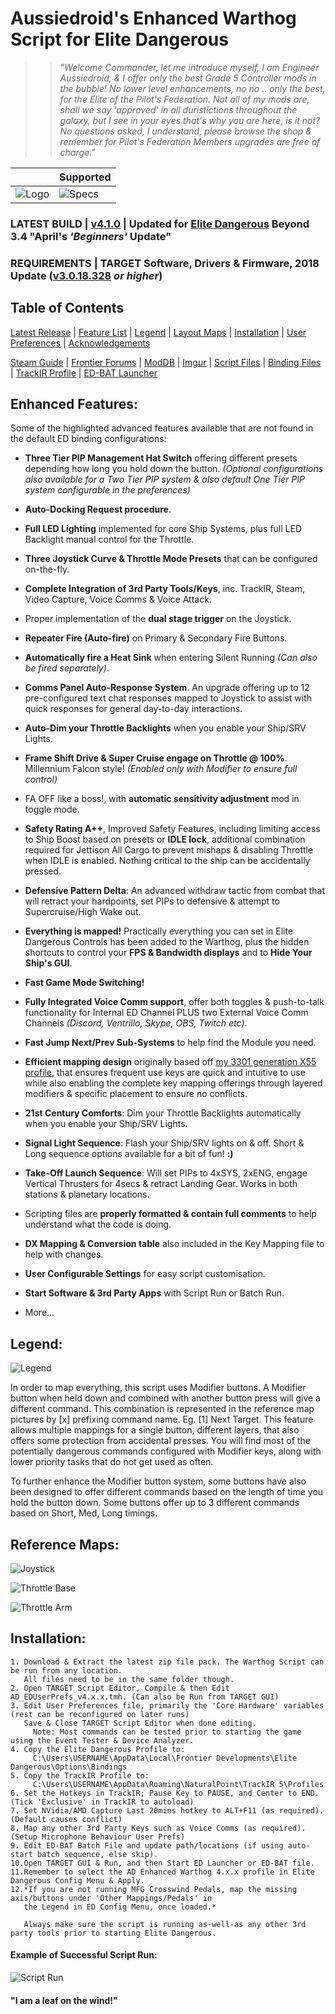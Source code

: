# Aussiedroid's Enhanced Warthog Script for Elite Dangerous

>> _"Welcome Commander, let me introduce myself, I am Engineer Aussiedroid, & I offer only the best Grade 5 Controller mods in the bubble! No lower level enhancements, no no .. only the best, for the Elite of the Pilot's Federation. Not all of my mods are, shall we say 'approved' in all duristictions throughout the galaxy, but I see in your eyes that's why you are here, is it not? No questions asked, I understand, please browse the shop & remember for Pilot's Federation Members upgrades are free of charge."_


` ` | Supported
------------ | -------------
![Logo](https://github.com/Aussiedroid/AD-EDWarthogEnhancedScript/blob/master/Maps/folder-small.jpg) | ![Specs](https://github.com/Aussiedroid/AD-EDWarthogEnhancedScript/blob/master/Maps/Supported.png)

### LATEST BUILD | [v4.1.0](https://github.com/Aussiedroid/AD-EDWarthogEnhancedScript/releases/latest "Latest Official Build") | Updated for [Elite Dangerous](https://www.elitedangerous.com/ "Frontier's Official Website") Beyond 3.4 "April's _'Beginners'_ Update" ###

### REQUIREMENTS | TARGET Software, Drivers & Firmware, 2018 Update ([v3.0.18.328](https://support.thrustmaster.com/en/product/hotaswarthog-en/ "Official Thrustmaster Warthog Support Portal") _or higher_) ###

## ##

## Table of Contents ##

[Latest Release](https://github.com/Aussiedroid/AD-EDWarthogEnhancedScript/releases/latest "Latest Official Build & Release Notes") | [Feature List](https://github.com/Aussiedroid/AD-EDWarthogEnhancedScript/blob/beta/Readme.md#enhanced-features "Full Profile Feature List") | [Legend](https://github.com/Aussiedroid/AD-EDWarthogEnhancedScript#legend "Legend Table") | [Layout Maps](https://github.com/Aussiedroid/AD-EDWarthogEnhancedScript/tree/master/Maps "Reference Maps") | [Installation](https://github.com/Aussiedroid/AD-EDWarthogEnhancedScript#installation "Installation Guide") | [User Preferences](https://github.com/Aussiedroid/AD-EDWarthogEnhancedScript/tree/master/Warthog%20Script#user-preferences--table-of-contents "User Preferences Guide") | [Acknowledgements](https://github.com/Aussiedroid/AD-EDWarthogEnhancedScript/tree/master/Warthog%20Script#script-acknowledgements "Acknowledgements")

[Steam Guide](https://steamcommunity.com/sharedfiles/filedetails/?id=769637037 "Comprehensive Steam Guide") | [Frontier Forums](https://forums.frontier.co.uk/showthread.php/293027-Aussiedroid-s-Enhanced-Thrustmaster-Warthog-Script "Official Frontier Forums Thread") | [ModDB](https://www.moddb.com/games/elite-dangerous/downloads/aussiedroids-enhanced-warthog-script "ModDB.com") | [Imgur](https://aussiedroid.imgur.com/ "Imgur.com Gallery") | [Script Files](https://github.com/Aussiedroid/AD-EDWarthogEnhancedScript/tree/master/Warthog%20Script "Warthog Script Files") | [Binding Files](https://github.com/Aussiedroid/AD-EDWarthogEnhancedScript/tree/master/ED%20Bindings "ED Bindings Files") | [TrackIR Profile](https://github.com/Aussiedroid/AD-EDWarthogEnhancedScript/tree/master/TrackIR "TrackIR Settings") | [ED-BAT Launcher](https://github.com/Aussiedroid/AD-EDWarthogEnhancedScript/tree/master/ED%20Startup%20Batch%20Script "ED-BAT Launcher")

## ##

## Enhanced Features: ##

Some of the highlighted advanced features available that are not found in the default ED binding configurations:

 - __Three Tier PIP Management Hat Switch__ offering different presets depending how long you hold down the button. _(Optional configurations also available for a Two Tier PIP system & also default One Tier PIP system configurable in the preferences)_
    
- __Auto-Docking Request procedure__.
    
- __Full LED Lighting__ implemented for core Ship Systems, plus full LED Backlight manual control for the Throttle.
    
- __Three Joystick Curve & Throttle Mode Presets__ that can be configured on-the-fly.
    
- __Complete Integration of 3rd Party Tools/Keys__, inc. TrackIR, Steam, Video Capture, Voice Comms & Voice Attack.
    
- Proper implementation of the __dual stage trigger__ on the Joystick.
    
- __Repeater Fire (Auto-fire)__ on Primary & Secondary Fire Buttons.
    
- __Automatically fire a Heat Sink__ when entering Silent Running _(Can also be fired separately)_.
    
- __Comms Panel Auto-Response System__. An upgrade offering up to 12 pre-configured text chat responses mapped to Joystick to assist with quick responses for general day-to-day interactions.
    
- __Auto-Dim your Throttle Backlights__ when you enable your Ship/SRV Lights.
    
- __Frame Shift Drive & Super Cruise engage on Throttle @ 100%__. Millennium Falcon style! _(Enabled only with Modifier to ensure full control)_
    
- FA OFF like a boss!, with __automatic sensitivity adjustment__ mod in toggle mode.
    
- __Safety Rating A++__, Improved Safety Features, including limiting access to Ship Boost based on presets or __IDLE lock__, additional combination required for Jettison All Cargo to prevent mishaps & disabling Throttle when IDLE is enabled. Nothing critical to the ship can be accidentally pressed.
    
- __Defensive Pattern Delta__: An advanced withdraw tactic from combat that will retract your hardpoints, set PIPs to defensive & attempt to Supercruise/High Wake out.
    
- __Everything is mapped!__ Practically everything you can set in Elite Dangerous Controls has been added to the Warthog, plus the hidden shortcuts to control your __FPS & Bandwidth displays__ and to __Hide Your Ship's GUI__.
    
- __Fast Game Mode Switching!__
    
- __Fully Integrated Voice Comm support__, offer both toggles & push-to-talk functionality for Internal ED Channel PLUS two External Voice Comm Channels _(Discord, Ventrillo, Skype, OBS, Twitch etc)_.
    
- __Fast Jump Next/Prev Sub-Systems__ to help find the Module you need.
    
- __Efficient mapping design__ originally based off [my 3301 generation X55 profile](https://steamcommunity.com/sharedfiles/filedetails/?id=456122613), that ensures frequent use keys are quick and intuitive to use while also enabling the complete key mapping offerings through layered modifiers & specific placement to ensure no conflicts.
    
- __21st Century Comforts__: Dim your Throttle Backlights automatically when you enable your Ship/SRV Lights.
    
- __Signal Light Sequence__: Flash your Ship/SRV lights on & off. Short & Long sequence options available for a bit of fun! __:)__
    
- __Take-Off Launch Sequence__: Will set PIPs to 4xSYS, 2xENG, engage Vertical Thrusters for 4secs & retract Landing Gear. Works in both stations & planetary locations.
    
- Scripting files are __properly formatted & contain full comments__ to help understand what the code is doing.
    
- __DX Mapping & Conversion table__ also included in the Key Mapping file to help with changes.
    
- __User Configurable Settings__ for easy script customisation.
    
- __Start Software & 3rd Party Apps__ with Script Run or Batch Run.

- More...

## ##

## Legend: ##

![Legend](https://github.com/Aussiedroid/AD-ED-EnhancedWarthogScript/blob/master/Maps/Legend.jpg)

In order to map everything, this script uses Modifier buttons. A Modifier button when held down and combined with another button press will give a different command. This combination is represented in the reference map pictures by [x] prefixing command name. Eg. [1] Next Target. This feature allows multiple mappings for a single button, different layers, that also offers some protection from accidental presses. You will find most of the potentially dangerous commands configured with Modifier keys, along with lower priority tasks that do not get used as often.

To further enhance the Modifier button system, some buttons have also been designed to offer different commands based on the length of time you hold the button down. Some buttons offer up to 3 different commands based on Short, Med, Long timings.

## ##

## Reference Maps: ##

![Joystick](https://steamuserimages-a.akamaihd.net/ugc/814499055605975953/038DB3B4E1B37F6E6F1B2841334BD405283FCEC6/ "Joystick")

![Throttle Base](https://steamuserimages-a.akamaihd.net/ugc/980002135582653970/604A396AD537FADA0CF4D5CF68CD1064A94A3765/ "Throttle Base")

![Throttle Arm](https://steamuserimages-a.akamaihd.net/ugc/980002135582654810/130BAA7CD975EB055437884C303A59CA157DE689/ "Throttle Arm")


## ##

## Installation: ##

    1. Download & Extract the latest zip file pack. The Warthog Script can be run from any location. 
       All files need to be in the same folder though.
    2. Open TARGET Script Editor, Compile & then Edit AD_EDUserPrefs_v4.x.x.tmh. (Can also be Run from TARGET GUI)
    3. Edit User Preferences file, primarily the 'Core Hardware' variables (rest can be reconfigured on later runs)
       Save & Close TARGET Script Editor when done editing.
         Note: Most commands can be tested prior to starting the game using the Event Tester & Device Analyzer.
    4. Copy the Elite Dangerous Profile to:
         C:\Users\USERNAME\AppData\Local\Frontier Developments\Elite Dangerous\Options\Bindings
    5. Copy the TrackIR Profile to:
         C:\Users\USERNAME\AppData\Roaming\NaturalPoint\TrackIR 5\Profiles
    6. Set the Hotkeys in TrackIR; Pause Key to PAUSE, and Center to END. (Tick 'Exclusive' in TrackIR to autoload) 
    7. Set NVidia/AMD Capture Last 20mins hotkey to ALT+F11 (as required). (Default causes conflict)
    8. Map any other 3rd Party Keys such as Voice Comms (as required). (Setup Microphone Behaviour User Prefs)
    9. Edit ED-BAT Batch File and update path/locations (if using auto-start batch sequence, else skip).
    10.Open TARGET GUI & Run, and then Start ED Launcher or ED-BAT file.
    11.Remember to select the AD Enhanced Warthog 4.x.x profile in Elite Dangerous Config Menu & Apply.
    12.*If you are not running MFG Crosswind Pedals, map the missing axis/buttons under 'Other Mappings/Pedals' in
       the Legend in ED Config Menu, once loaded.*
    
       Always make sure the script is running as-well-as any other 3rd party tools prior to starting Elite Dangerous.


#### Example of Successful Script Run: ####
![Script Run](https://github.com/Aussiedroid/AD-EDWarthogEnhancedScript/blob/master/Maps/Script-Startup-Success-Readout.jpg "Success Readout")

 #### "I am a leaf on the wind!" ####


